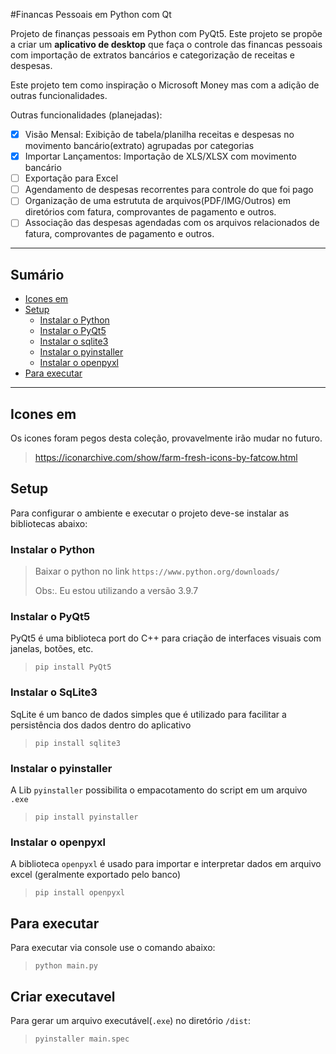 #Financas Pessoais em Python com Qt

Projeto de finanças pessoais em Python com PyQt5.
Este projeto se propõe a criar um **aplicativo de desktop** que faça o controle das financas pessoais com importação de extratos bancários e categorização de receitas e despesas. 

Este projeto tem como inspiração o Microsoft Money mas com a adição de outras funcionalidades.

Outras funcionalidades (planejadas):

- [x] Visão Mensal: Exibição de tabela/planilha receitas e despesas no movimento bancário(extrato) agrupadas por categorias 
- [x] Importar Lançamentos: Importação de XLS/XLSX com movimento bancário
- [ ] Exportação para Excel
- [ ] Agendamento de despesas recorrentes para controle do que foi pago
- [ ] Organização de uma estrututa de arquivos(PDF/IMG/Outros) em diretórios com fatura, comprovantes de pagamento e outros.
- [ ] Associação das despesas agendadas com os arquivos relacionados de fatura, comprovantes de pagamento e outros.

---

## Sumário
- [Icones em](#icones-em)
- [Setup](#setup)
  - [Instalar o Python](#instalar-o-python)
  - [Instalar o PyQt5](#instalar-o-pyqt5) 
  - [Instalar o sqlite3](#instalar-o-sqlite3)
  - [Instalar o pyinstaller](#instalar-o-pyinstaller)
  - [Instalar o openpyxl](#Instalar-o-openpyxl)
- [Para executar](#pra-executar)

---

## Icones em
Os icones foram pegos desta coleção, provavelmente irão mudar no futuro.
> https://iconarchive.com/show/farm-fresh-icons-by-fatcow.html

## Setup
Para configurar o ambiente e executar o projeto deve-se instalar as bibliotecas abaixo:

### Instalar o Python
> Baixar o python no link
> `https://www.python.org/downloads/`
> 
> Obs:. Eu estou utilizando a versão 3.9.7 

### Instalar o PyQt5
PyQt5 é uma biblioteca port do C++ para criação de interfaces visuais com janelas, botões, etc.
> 
> `pip install PyQt5`

### Instalar o SqLite3
SqLite é um banco de dados simples que é utilizado para facilitar a persistência dos dados dentro do aplicativo
> 
> `pip install sqlite3`

### Instalar o pyinstaller
A Lib `pyinstaller` possibilita o empacotamento do script em um arquivo `.exe`
>
> `pip install pyinstaller`
 
### Instalar o openpyxl
A biblioteca `openpyxl` é usado para importar e interpretar dados em arquivo excel (geralmente exportado pelo banco)

> `pip install openpyxl`

## Para executar
Para executar via console use o comando abaixo:

> `python main.py`
 
## Criar executavel
Para gerar um arquivo executável(`.exe`) no diretório `/dist`:
>`pyinstaller main.spec`